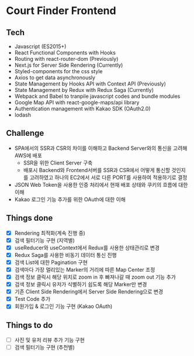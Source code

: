 # Court Finder Frontend

## Tech
- Javascript (ES2015+)
- React Functional Components with Hooks
- Routing with react-router-dom (Previously)
- Next.js for Server Side Rendering (Currently)
- Styled-components for the css style
- Axios to get data asynchronously
- State Management by Hooks API with Context API (Previously)
- State Management by Redux with Redux Saga (Currently)
- Webpack and Babel to tranpile javascript codes and bundle modules
- Google Map API with react-google-maps/api library
- Authentication management with Kakao SDK (OAuth2.0)
- lodash

## Challenge
- SPA에서의 SSR과 CSR의 차이를 이해하고 Backend Server와의 통신을 고려해 AWS에 배포
  - SSR을 위한 Client Server 구축
  - 배포시 Backend와 Frontend서버를 SSR과 CSR에서 어떻게 통신할 것인지를 고려하였고 하나의 EC2에서 서로 다른 PORT를 사용하여 적용하기로 결정
- JSON Web Token을 사용한 인증 처리에서 현재 배포 상태와 쿠키의 흐름에 대한 이해
- Kakao 로그인 기능 추가를 위한 OAuth에 대한 이해

## Things done
- [x] Rendering 최적화(계속 진행 중)
- [x] 검색 필터기능 구현 (지역별)
- [x] useReducer와 useContext에서 Redux를 사용한 상태관리로 변경
- [x] Redux Saga를 사용한 비동기 데이터 통신 진행
- [x] 검색 List에 대한 Pagination 구현
- [x] 검색마다 가장 멀리있는 Marker의 거리에 따른 Map Center 조정
- [x] 검색 정보 클릭시 해당 위치로 zoom in 후 빠져나갈 때 zoom out 기능 추가
- [x] 검색 정보 클릭시 유저가 식별하기 쉽도록 해당 Marker만 변경
- [x] 기존 Client Side Rendering에서 Server Side Rendering으로 변경
- [x] Test Code 추가
- [x] 회원가입 & 로그인 기능 구현 (Kakao OAuth)

## Things to do
- [ ] 사진 및 유저 리뷰 추가 기능 구현
- [ ] 검색 필터기능 구현 (추천별)